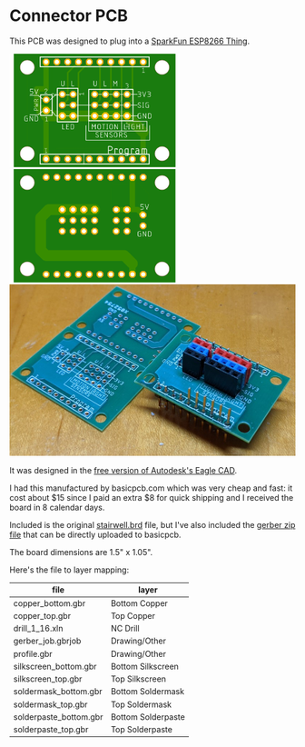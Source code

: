 # Connector PCB

This PCB was designed to plug into a [SparkFun ESP8266
Thing](https://www.sparkfun.com/products/13231).

<img src="./pcb-top.png" width=300>
<img src="./pcb-bottom.png" width=300>
<img src="../images/pcb.jpg" width=600>

It was designed in the [free version of Autodesk's Eagle
CAD](https://www.autodesk.com/products/eagle/free-download).

I had this manufactured by basicpcb.com which was very cheap and fast: it cost
about $15 since I paid an extra $8 for quick shipping and I received the board
in 8 calendar days.

Included is the original [stairwell.brd](./stairwell.brd) file, but I've also
included the [gerber zip file](./stairwell_2021-02-15.zip) that can be directly
uploaded to basicpcb.

The board dimensions are 1.5" x 1.05".

Here's the file to layer mapping:

file                   | layer
-----------------------|-------------------
copper_bottom.gbr      | Bottom Copper
copper_top.gbr         | Top Copper
drill_1_16.xln         | NC Drill
gerber_job.gbrjob      | Drawing/Other
profile.gbr            | Drawing/Other
silkscreen_bottom.gbr  | Bottom Silkscreen
silkscreen_top.gbr     | Top Silkscreen
soldermask_bottom.gbr  | Bottom Soldermask
soldermask_top.gbr     | Top Soldermask
solderpaste_bottom.gbr | Bottom Solderpaste
solderpaste_top.gbr    | Top Solderpaste
